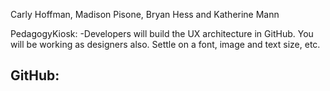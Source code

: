 Carly Hoffman, Madison Pisone, Bryan Hess and Katherine Mann

PedagogyKiosk:
-Developers will build the UX architecture in GitHub. You will be working as designers also.
Settle on a font, image and text size, etc.

GitHub:
-
